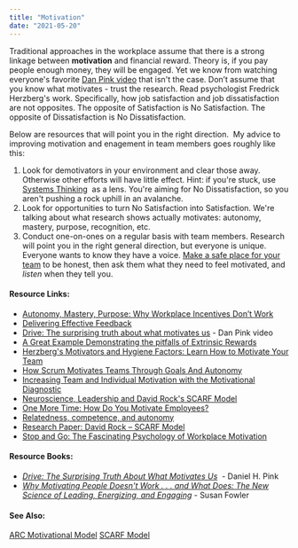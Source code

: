 ```yaml
---
title: "Motivation"
date: "2021-05-20"
---
```


Traditional approaches in the workplace assume that there is a strong linkage between **motivation** and financial reward. Theory is, if you pay people enough money, they will be engaged. Yet we know from watching everyone's favorite [Dan Pink video](https://www.youtube.com/watch?v=u6XAPnuFjJc) that isn't the case. Don’t assume that you know what motivates - trust the research. Read psychologist Fredrick Herzberg's work. Specifically, how job satisfaction and job dissatisfaction are not opposites. The opposite of Satisfaction is No Satisfaction. The opposite of Dissatisfaction is No Dissatisfaction.

Below are resources that will point you in the right direction.  My advice to improving motivation and enagement in team members goes roughly like this:

1. Look for demotivators in your environment and clear those away. Otherwise other efforts will have little effect. Hint: if you're stuck, use [Systems Thinking](/glossary/systems-thinking)  as a lens. You're aiming for No Dissatisfaction, so you aren't pushing a rock uphill in an avalanche.
2. Look for opportunities to turn No Satisfaction into Satisfaction. We're talking about what research shows actually motivates: autonomy, mastery, purpose, recognition, etc.
3. Conduct one-on-ones on a regular basis with team members. Research will point you in the right general direction, but everyone is unique. Everyone wants to know they have a voice. [Make a safe place for your team](/glossary/psychological-safety) to be honest, then ask them what they need to feel motivated, and _listen_ when they tell you.

#### Resource Links:

- [Autonomy, Mastery, Purpose: Why Workplace Incentives Don’t Work](http://agilelifestyle.net/autonomy-mastery-purpose)
- [Delivering Effective Feedback](https://www.ayeconference.com/delivering-effective-feedback.html)
- [Drive: The surprising truth about what motivates us](https://www.youtube.com/watch?v=u6XAPnuFjJc) - Dan Pink video
- [A Great Example Demonstrating the pitfalls of Extrinsic Rewards](https://larryferlazzo.edublogs.org/2012/05/23/a-great-example-demonstrating-the-pitfalls-of-extrinsic-rewards/)
- [Herzberg's Motivators and Hygiene Factors: Learn How to Motivate Your Team](https://www.mindtools.com/pages/article/herzberg-motivators-hygiene-factors.htm)
- [How Scrum Motivates Teams Through Goals And Autonomy](https://medium.com/the-liberators/in-depth-how-scrum-motivates-teams-through-goals-and-autonomy-61c9fda17958)
- [Increasing Team and Individual Motivation with the Motivational Diagnostic](https://www.infoq.com/articles/motivational-diagnostic/)
- [Neuroscience, Leadership and David Rock's SCARF Model](https://www.edbatista.com/2010/03/scarf.html)
- [One More Time: How Do You Motivate Employees?](https://hbr.org/2003/01/one-more-time-how-do-you-motivate-employees)
- [Relatedness, competence, and autonomy](https://baatz.io/2019/relatedness-competence-autonomy/)
- [Research Paper: David Rock – SCARF Model](https://coachcampus.com/coach-portfolios/research-papers/hillik-nissani-david-rock-scarf-model/)
- [Stop and Go: The Fascinating Psychology of Workplace Motivation](https://blog.bonus.ly/psychology-of-workplace-motivation)

#### Resource Books:

- [_Drive: The Surprising Truth About What Motivates Us_](https://www.amazon.ca/Drive-Surprising-Truth-About-Motivates/dp/1594484805/&tag=notesfromatoo-20)  - Daniel H. Pink
- [_Why Motivating People Doesn't Work . . . and What Does: The New Science of Leading, Energizing, and Engaging_](https://www.amazon.ca/Motivating-People-Doesnt-Work-What/dp/1626569452/&tag=notesfromatoo-20) - Susan Fowler

#### See Also:

[ARC Motivational Model](/glossary/arc-motivational-model) [SCARF Model](/glossary/scarf-model)
